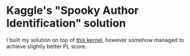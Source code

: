 # Kaggle's "Spooky Author Identification" solution

I built my solution on top of [this kernel](https://www.kaggle.com/sudalairajkumar/simple-feature-engg-notebook-spooky-author), however somehow managed to achieve slightly better PL score.
